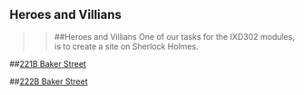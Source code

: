 Heroes and Villians
-------------------

>>##Heroes and Villians
>One of our tasks for the IXD302 modules, is to create a site on Sherlock Holmes. 

##[221B Baker Street](https://LeahSmyth.github.io/heroes-and-villians/index1.html)

##[222B Baker Street](https://LeahSmyth.github.io/heroes-and-villians/index2.html)
